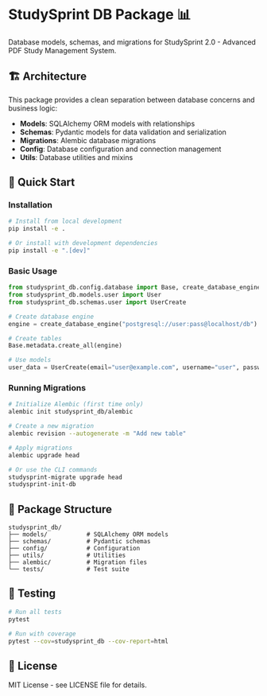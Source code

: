# StudySprint DB Package 📊

Database models, schemas, and migrations for StudySprint 2.0 - Advanced PDF Study Management System.

## 🏗️ Architecture

This package provides a clean separation between database concerns and business logic:

- **Models**: SQLAlchemy ORM models with relationships
- **Schemas**: Pydantic models for data validation and serialization  
- **Migrations**: Alembic database migrations
- **Config**: Database configuration and connection management
- **Utils**: Database utilities and mixins

## 🚀 Quick Start

### Installation

```bash
# Install from local development
pip install -e .

# Or install with development dependencies
pip install -e ".[dev]"
```

### Basic Usage

```python
from studysprint_db.config.database import Base, create_database_engine
from studysprint_db.models.user import User
from studysprint_db.schemas.user import UserCreate

# Create database engine
engine = create_database_engine("postgresql://user:pass@localhost/db")

# Create tables
Base.metadata.create_all(engine)

# Use models
user_data = UserCreate(email="user@example.com", username="user", password="pass")
```

### Running Migrations

```bash
# Initialize Alembic (first time only)
alembic init studysprint_db/alembic

# Create a new migration
alembic revision --autogenerate -m "Add new table"

# Apply migrations
alembic upgrade head

# Or use the CLI commands
studysprint-migrate upgrade head
studysprint-init-db
```

## 📁 Package Structure

```
studysprint_db/
├── models/           # SQLAlchemy ORM models
├── schemas/          # Pydantic schemas
├── config/           # Configuration
├── utils/            # Utilities
├── alembic/          # Migration files
└── tests/            # Test suite
```

## 🧪 Testing

```bash
# Run all tests
pytest

# Run with coverage
pytest --cov=studysprint_db --cov-report=html
```

## 📝 License

MIT License - see LICENSE file for details.
